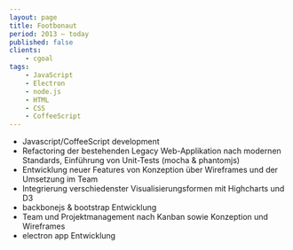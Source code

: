 ```yaml
---
layout: page
title: Footbonaut
period: 2013 – today
published: false
clients:
    - cgoal
tags:
    - JavaScript
    - Electron
    - node.js
    - HTML
    - CSS
    - CoffeeScript
---
```

- Javascript/CoffeeScript development
- Refactoring der bestehenden Legacy Web-Applikation nach modernen Standards, Einführung von Unit-Tests (mocha & phantomjs)
- Entwicklung neuer Features von Konzeption über Wireframes und der Umsetzung im Team
- Integrierung verschiedenster Visualisierungsformen mit Highcharts und D3
- backbonejs & bootstrap Entwicklung
- Team und Projektmanagement nach Kanban sowie Konzeption und Wireframes
- electron app Entwicklung
